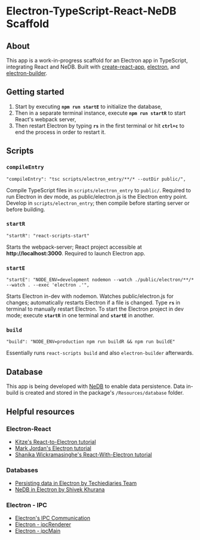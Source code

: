 # Electron-TypeScript-React-NeDB Scaffold

## About
This app is a work-in-progress scaffold for an Electron app in TypeScript, integrating React and NeDB.
Built with [create-react-app](https://create-react-app.dev/), [electron](https://www.electronjs.org/), and [electron-builder](https://www.electron.build/).


## Getting started
1. Start by executing **``npm run startE``** to initialize the database,
2. Then in a separate terminal instance, execute **``npm run startR``** to start React's webpack server,
3. Then restart Electron by typing **``rs``** in the first terminal or hit **``ctrl+c``** to end the process in order to restart it.


## Scripts
### ``compileEntry``
```
"compileEntry": "tsc scripts/electron_entry/**/* --outDir public/",
```
Compile TypeScript files in ``scripts/electron_entry`` to ``public/``. Required to run Electron in dev mode, as public/electron.js is the Electron entry point.
Develop in ``scripts/electron_entry``; then compile before starting server or before building.

### ``startR``
```
"startR": "react-scripts-start"
```
Starts the webpack-server; React project accessible at **http://localhost:3000**. Required to launch Electron app.

### ``startE``
```
"startE": "NODE_ENV=development nodemon --watch ./public/electron/**/* --watch . --exec 'electron .'",
```
Starts Electron in-dev with nodemon. Watches public/electron.js for changes; automatically restarts Electron if a file is changed. Type **``rs``** in terminal to manually restart Electron.
To start the Electron project in dev mode; execute **``startR``** in one terminal and **``startE``** in another.

### ``build``
```
"build": "NODE_ENV=production npm run buildR && npm run buildE"
```
Essentially runs ``react-scripts build`` and also ``electron-builder`` afterwards.


## Database
This app is being developed with [NeDB](https://github.com/louischatriot/nedb) to enable data persistence. Data in-build is created and stored in the package's ``/Resources/database`` folder.

## Helpful resources
### Electron-React
- [Kitze's React-to-Electron tutorial](https://medium.com/@kitze/%EF%B8%8F-from-react-to-an-electron-app-ready-for-production-a0468ecb1da3)
- [Mark Jordan's Electron tutorial](https://medium.com/ingeniouslysimple/building-an-electron-app-from-scratch-part-1-a1d9012c146a)
- [Shanika Wickramasinghe's React-With-Electron tutorial](https://blog.bitsrc.io/building-an-electron-app-with-electron-react-boilerplate-c7ef8d010a91)
### Databases
- [Persisting data in Electron by Techiediaries Team](https://www.techiediaries.com/electron-data-persistence/)
- [NeDB in Electron by Shivek Khurana](https://medium.com/@shivekkhurana/persist-data-in-electron-apps-using-nedb-5fa35500149a)
### Electron - IPC
- [Electron's IPC Communication](https://www.brainbell.com/javascript/ipc-communication.html)
- [Electron - ipcRenderer](https://www.electronjs.org/docs/api/ipc-renderer)
- [Electron - ipcMain](https://www.electronjs.org/docs/api/ipc-main)